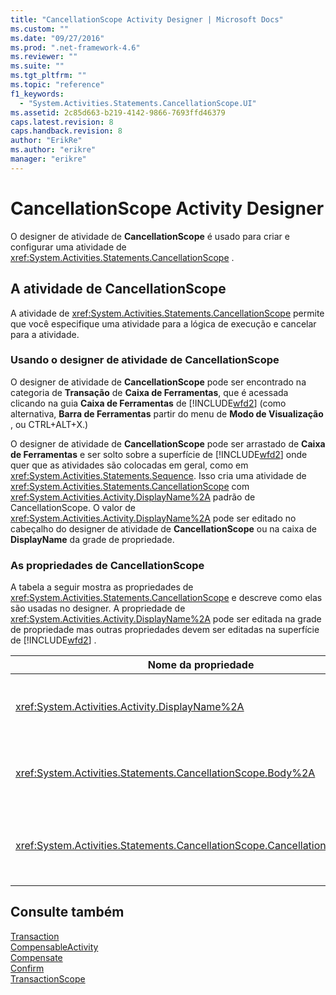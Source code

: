 ```yaml
---
title: "CancellationScope Activity Designer | Microsoft Docs"
ms.custom: ""
ms.date: "09/27/2016"
ms.prod: ".net-framework-4.6"
ms.reviewer: ""
ms.suite: ""
ms.tgt_pltfrm: ""
ms.topic: "reference"
f1_keywords: 
  - "System.Activities.Statements.CancellationScope.UI"
ms.assetid: 2c85d663-b219-4142-9866-7693ffd46379
caps.latest.revision: 8
caps.handback.revision: 8
author: "ErikRe"
ms.author: "erikre"
manager: "erikre"
---
```

# CancellationScope Activity Designer
O designer de atividade de **CancellationScope** é usado para criar e configurar uma atividade de <xref:System.Activities.Statements.CancellationScope> .  
  
## A atividade de CancellationScope  
 A atividade de <xref:System.Activities.Statements.CancellationScope> permite que você especifique uma atividade para a lógica de execução e cancelar para a atividade.  
  
### Usando o designer de atividade de CancellationScope  
 O designer de atividade de **CancellationScope** pode ser encontrado na categoria de **Transação** de **Caixa de Ferramentas**, que é acessada clicando na guia **Caixa de Ferramentas** de [!INCLUDE[wfd2](../workflow-designer/includes/wfd2_md.md)] \(como alternativa, **Barra de Ferramentas** partir do menu de **Modo de Visualização** , ou CTRL\+ALT\+X.\)  
  
 O designer de atividade de **CancellationScope** pode ser arrastado de **Caixa de Ferramentas** e ser solto sobre a superfície de [!INCLUDE[wfd2](../workflow-designer/includes/wfd2_md.md)] onde quer que as atividades são colocadas em geral, como em <xref:System.Activities.Statements.Sequence>.  Isso cria uma atividade de <xref:System.Activities.Statements.CancellationScope> com <xref:System.Activities.Activity.DisplayName%2A> padrão de CancellationScope.  O valor de <xref:System.Activities.Activity.DisplayName%2A> pode ser editado no cabeçalho do designer de atividade de **CancellationScope** ou na caixa de **DisplayName** da grade de propriedade.  
  
### As propriedades de CancellationScope  
 A tabela a seguir mostra as propriedades de <xref:System.Activities.Statements.CancellationScope> e descreve como elas são usadas no designer.  A propriedade de <xref:System.Activities.Activity.DisplayName%2A> pode ser editada na grade de propriedade mas outras propriedades devem ser editadas na superfície de [!INCLUDE[wfd2](../workflow-designer/includes/wfd2_md.md)] .  
  
|Nome da propriedade|Obrigatório|Uso|  
|-------------------------|-----------------|---------|  
|<xref:System.Activities.Activity.DisplayName%2A>|False|O nome amigável opcional de atividade de <xref:System.Activities.Statements.CancellationScope> .  O padrão é CancellationScope.  Embora o valor de <xref:System.Activities.Activity.DisplayName%2A> não é necessário restrita, é uma prática recomendada usar um.|  
|<xref:System.Activities.Statements.CancellationScope.Body%2A>|True|Especifica a atividade para que a lógica cancelar é fornecida.  Para adicionar a atividade de <xref:System.Activities.Statements.CancellationScope.Body%2A> , soltar uma atividade de **Caixa de Ferramentas** na caixa de **Corpo** no designer de atividade de **CancellationScope** com texto “atividade de dica operação aqui”.|  
|<xref:System.Activities.Statements.CancellationScope.CancellationHandler%2A>|True|Especifica a atividade que é executado no caso de cancelamento.  Para adicionar a atividade de <xref:System.Activities.Statements.CancellationScope.CancellationHandler%2A> , soltar uma atividade de **Caixa de Ferramentas** na caixa de **CancellationHandler** no designer de atividade de **CancellationScope** com texto “atividade de dica operação aqui”.|  
  
## Consulte também  
 [Transaction](../workflow-designer/transaction-activity-designers.md)   
 [CompensableActivity](../workflow-designer/compensableactivity-activity-designer.md)   
 [Compensate](../workflow-designer/compensate-activity-designer.md)   
 [Confirm](../workflow-designer/confirm-activity-designer.md)   
 [TransactionScope](../workflow-designer/transactionscope-activity-designer.md)